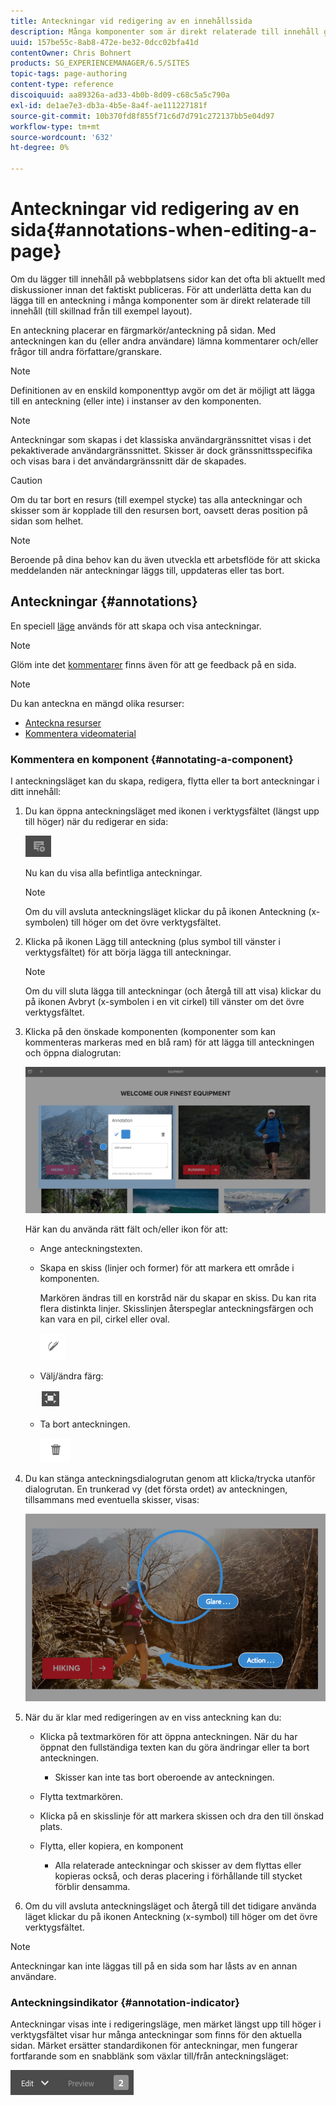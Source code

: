```yaml
---
title: Anteckningar vid redigering av en innehållssida
description: Många komponenter som är direkt relaterade till innehåll gör att du kan lägga till en anteckning.
uuid: 157be55c-8ab8-472e-be32-0dcc02bfa41d
contentOwner: Chris Bohnert
products: SG_EXPERIENCEMANAGER/6.5/SITES
topic-tags: page-authoring
content-type: reference
discoiquuid: aa89326a-ad33-4b0b-8d09-c68c5a5c790a
exl-id: de1ae7e3-db3a-4b5e-8a4f-ae111227181f
source-git-commit: 10b370fd8f855f71c6d7d791c272137bb5e04d97
workflow-type: tm+mt
source-wordcount: '632'
ht-degree: 0%

---
```


# Anteckningar vid redigering av en sida{#annotations-when-editing-a-page}

Om du lägger till innehåll på webbplatsens sidor kan det ofta bli aktuellt med diskussioner innan det faktiskt publiceras. För att underlätta detta kan du lägga till en anteckning i många komponenter som är direkt relaterade till innehåll (till skillnad från till exempel layout).

En anteckning placerar en färgmarkör/anteckning på sidan. Med anteckningen kan du (eller andra användare) lämna kommentarer och/eller frågor till andra författare/granskare.

>[!NOTE]
>
>Definitionen av en enskild komponenttyp avgör om det är möjligt att lägga till en anteckning (eller inte) i instanser av den komponenten.

>[!NOTE]
>
>Anteckningar som skapas i det klassiska användargränssnittet visas i det pekaktiverade användargränssnittet. Skisser är dock gränssnittsspecifika och visas bara i det användargränssnitt där de skapades.

>[!CAUTION]
>
>Om du tar bort en resurs (till exempel stycke) tas alla anteckningar och skisser som är kopplade till den resursen bort, oavsett deras position på sidan som helhet.

>[!NOTE]
>
>Beroende på dina behov kan du även utveckla ett arbetsflöde för att skicka meddelanden när anteckningar läggs till, uppdateras eller tas bort.

## Anteckningar {#annotations}

En speciell [läge](/help/sites-authoring/author-environment-tools.md#page-modes) används för att skapa och visa anteckningar.

>[!NOTE]
>
>Glöm inte det [kommentarer](/help/sites-authoring/basic-handling.md#timeline) finns även för att ge feedback på en sida.

>[!NOTE]
>
>Du kan anteckna en mängd olika resurser:
>
>* [Anteckna resurser](/help/assets/manage-assets.md#annotating)
>* [Kommentera videomaterial](/help/assets/managing-video-assets.md#annotate-video-assets)
>

### Kommentera en komponent {#annotating-a-component}

I anteckningsläget kan du skapa, redigera, flytta eller ta bort anteckningar i ditt innehåll:

1. Du kan öppna anteckningsläget med ikonen i verktygsfältet (längst upp till höger) när du redigerar en sida:

   ![Anteckna](do-not-localize/screen_shot_2018-03-22at110414.png)

   Nu kan du visa alla befintliga anteckningar.

   >[!NOTE]
   >
   >Om du vill avsluta anteckningsläget klickar du på ikonen Anteckning (x-symbolen) till höger om det övre verktygsfältet.

1. Klicka på ikonen Lägg till anteckning (plus symbol till vänster i verktygsfältet) för att börja lägga till anteckningar.

   >[!NOTE]
   >
   >Om du vill sluta lägga till anteckningar (och återgå till att visa) klickar du på ikonen Avbryt (x-symbolen i en vit cirkel) till vänster om det övre verktygsfältet.

1. Klicka på den önskade komponenten (komponenter som kan kommenteras markeras med en blå ram) för att lägga till anteckningen och öppna dialogrutan:

   ![screen_shot_2018-03-22at110606](assets/screen_shot_2018-03-22at110606.png)

   Här kan du använda rätt fält och/eller ikon för att:

   * Ange anteckningstexten.
   * Skapa en skiss (linjer och former) för att markera ett område i komponenten.

     Markören ändras till en korstråd när du skapar en skiss. Du kan rita flera distinkta linjer. Skisslinjen återspeglar anteckningsfärgen och kan vara en pil, cirkel eller oval.

     ![Sketch](do-not-localize/screen_shot_2018-03-22at110640.png)

   * Välj/ändra färg:

     ![Välj/ändra färg](do-not-localize/chlimage_1-19.png)

   * Ta bort anteckningen.

     ![Ta bort anteckning](do-not-localize/screen_shot_2018-03-22at110647.png)

1. Du kan stänga anteckningsdialogrutan genom att klicka/trycka utanför dialogrutan. En trunkerad vy (det första ordet) av anteckningen, tillsammans med eventuella skisser, visas:

   ![screen_shot_2018-03-22at110850](assets/screen_shot_2018-03-22at110850.png)

1. När du är klar med redigeringen av en viss anteckning kan du:

   * Klicka på textmarkören för att öppna anteckningen. När du har öppnat den fullständiga texten kan du göra ändringar eller ta bort anteckningen.

      * Skisser kan inte tas bort oberoende av anteckningen.

   * Flytta textmarkören.
   * Klicka på en skisslinje för att markera skissen och dra den till önskad plats.
   * Flytta, eller kopiera, en komponent

      * Alla relaterade anteckningar och skisser av dem flyttas eller kopieras också, och deras placering i förhållande till stycket förblir densamma.

1. Om du vill avsluta anteckningsläget och återgå till det tidigare använda läget klickar du på ikonen Anteckning (x-symbol) till höger om det övre verktygsfältet.

>[!NOTE]
>
>Anteckningar kan inte läggas till på en sida som har låsts av en annan användare.

### Anteckningsindikator {#annotation-indicator}

Anteckningar visas inte i redigeringsläge, men märket längst upp till höger i verktygsfältet visar hur många anteckningar som finns för den aktuella sidan. Märket ersätter standardikonen för anteckningar, men fungerar fortfarande som en snabblänk som växlar till/från anteckningsläget:

![Anteckningsindikator](assets/chlimage_1-242.png)
